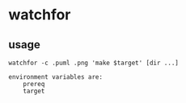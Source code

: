watchfor
========

usage
-----

	watchfor -c .puml .png 'make $target' [dir ...]

	environment variables are:
		prereq
		target
